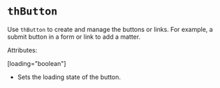 # `thButton`

Use `thButton` to create and manage the buttons or links. For example, a submit button in a form or link to add a matter.

Attributes:

[loading="boolean"]
- Sets the loading state of the button.
